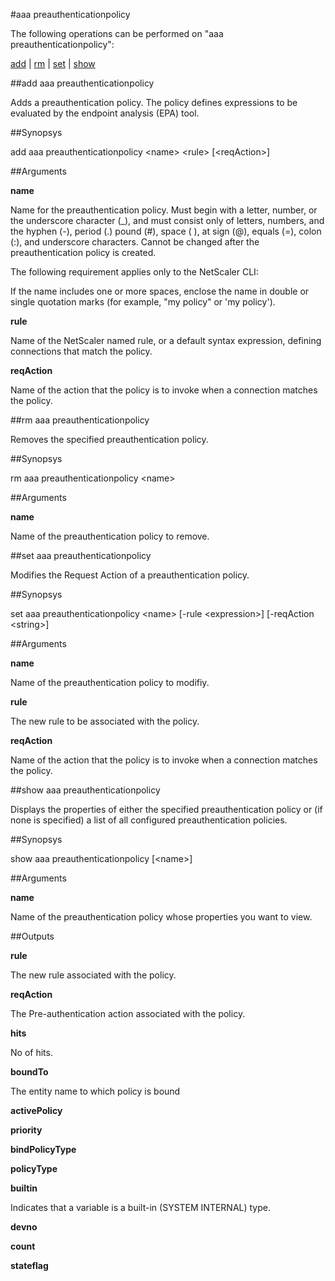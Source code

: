 #aaa preauthenticationpolicy

The following operations can be performed on "aaa preauthenticationpolicy":


[add](#add-aaa-preauthenticationpolicy) | [rm](#rm-aaa-preauthenticationpolicy) | [set](#set-aaa-preauthenticationpolicy) | [show](#show-aaa-preauthenticationpolicy)

##add aaa preauthenticationpolicy

Adds a preauthentication policy. The policy defines expressions to be evaluated by the endpoint analysis (EPA) tool.


##Synopsys

add aaa preauthenticationpolicy &lt;name> &lt;rule> [&lt;reqAction>]


##Arguments

<b>name</b>
Name for the preauthentication policy. Must begin with a letter, number, or the underscore character (_), and must consist only of letters, numbers, and the hyphen (-), period (.) pound (#), space ( ), at sign (@), equals (=), colon (:), and underscore characters. Cannot be changed after the preauthentication policy is created.
The following requirement applies only to the NetScaler CLI:
If the name includes one or more spaces, enclose the name in double or single quotation marks (for example, "my policy" or 'my policy').

<b>rule</b>
Name of the NetScaler named rule, or a default syntax expression, defining connections that match the policy.

<b>reqAction</b>
Name of the action that the policy is to invoke when a connection matches the policy.



##rm aaa preauthenticationpolicy

Removes the specified preauthentication policy.


##Synopsys

rm aaa preauthenticationpolicy &lt;name>


##Arguments

<b>name</b>
Name of the preauthentication policy to remove.



##set aaa preauthenticationpolicy

Modifies the Request Action of a preauthentication policy.


##Synopsys

set aaa preauthenticationpolicy &lt;name> [-rule &lt;expression>] [-reqAction &lt;string>]


##Arguments

<b>name</b>
Name of the preauthentication policy to modifiy.

<b>rule</b>
The new rule to be associated with the policy.

<b>reqAction</b>
Name of the action that the policy is to invoke when a connection matches the policy.



##show aaa preauthenticationpolicy

Displays the properties of either the specified preauthentication policy or (if none is specified) a list of all configured preauthentication policies.


##Synopsys

show aaa preauthenticationpolicy [&lt;name>]


##Arguments

<b>name</b>
Name of the preauthentication policy whose properties you want to view.



##Outputs

<b>rule</b>
The new rule associated with the policy.

<b>reqAction</b>
The Pre-authentication action associated with the policy.

<b>hits</b>
No of hits.

<b>boundTo</b>
The entity name to which policy is bound

<b>activePolicy</b>

<b>priority</b>

<b>bindPolicyType</b>

<b>policyType</b>

<b>builtin</b>
Indicates that a variable is a built-in (SYSTEM INTERNAL) type.

<b>devno</b>

<b>count</b>

<b>stateflag</b>



